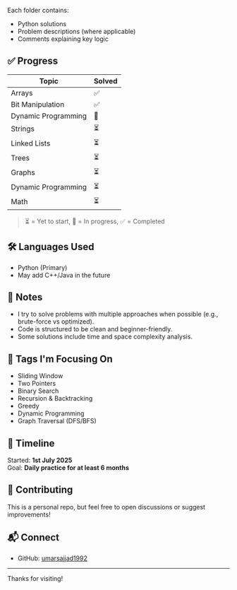 
Each folder contains:
- Python solutions
- Problem descriptions (where applicable)
- Comments explaining key logic

## ✅ Progress

| Topic               | Solved |
|-------------------- |--------|
| Arrays              | ✅     |
| Bit Manipulation    | ✅     |
| Dynamic Programming | 🔄     |
| Strings             | ⏳     |
| Linked Lists        | ⏳     |
| Trees               | ⏳     |
| Graphs              | ⏳     |
| Dynamic Programming | ⏳     |
| Math                | ⏳     |

> ⏳ = Yet to start, 🔄 = In progress, ✅ = Completed

## 🛠️ Languages Used
- Python (Primary)
- May add C++/Java in the future

## 📌 Notes

- I try to solve problems with multiple approaches when possible (e.g., brute-force vs optimized).
- Code is structured to be clean and beginner-friendly.
- Some solutions include time and space complexity analysis.

## 🧩 Tags I'm Focusing On

- Sliding Window
- Two Pointers
- Binary Search
- Recursion & Backtracking
- Greedy
- Dynamic Programming
- Graph Traversal (DFS/BFS)

## 📅 Timeline

Started: **1st July 2025**  
Goal: **Daily practice for at least 6 months**

## 🤝 Contributing

This is a personal repo, but feel free to open discussions or suggest improvements!

## 📬 Connect

- GitHub: [umarsajjad1992](https://github.com/umarsajjad1992)

---

Thanks for visiting!
